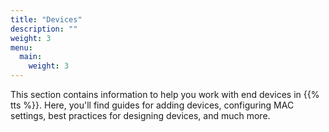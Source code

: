 ```yaml
---
title: "Devices"
description: ""
weight: 3
menu:
  main:
    weight: 3
---
```


This section contains information to help you work with end devices in {{% tts %}}. Here, you'll find guides for adding devices, configuring MAC settings, best practices for designing devices, and much more.

